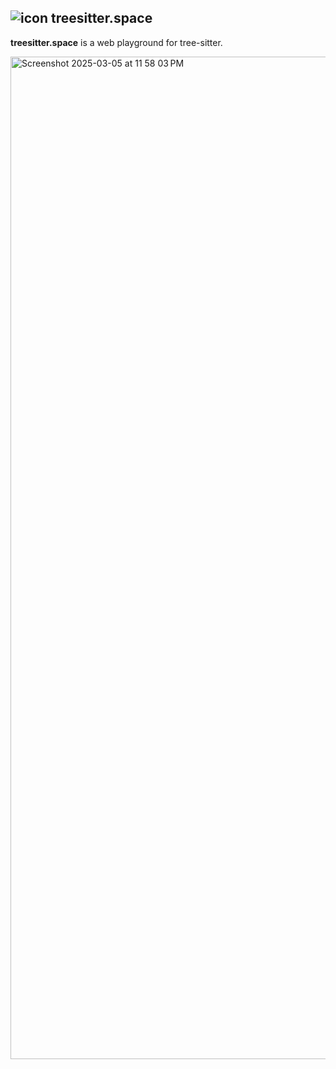 ## ![icon](https://github.com/user-attachments/assets/7d32d27b-3f64-44e8-8fe4-f151678aded1) treesitter.space

**treesitter.space** is a web playground for tree-sitter.

<img width="1604" alt="Screenshot 2025-03-05 at 11 58 03 PM" src="https://github.com/user-attachments/assets/35af52d9-7f81-4525-b676-cd723055f256" />
